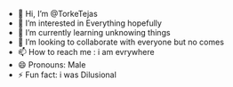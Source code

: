 - 👋 Hi, I’m @TorkeTejas
- 👀 I’m interested in Everything hopefully
- 🌱 I’m currently learning unknowing things
- 💞️ I’m looking to collaborate with everyone but no comes
- 📫 How to reach me : i am evrywhere
- 😄 Pronouns: Male
- ⚡ Fun fact: i was Dilusional

<!---
TorkeTejas/TorkeTejas is a ✨ special ✨ repository because its `README.md` (this file) appears on your GitHub profile.
You can click the Preview link to take a look at your changes.
--->
